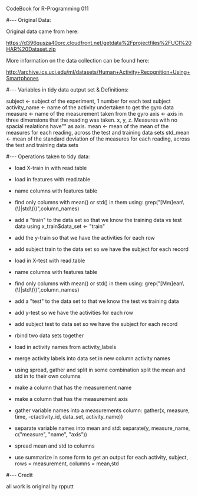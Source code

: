 CodeBook for R-Programming 011

#---  Original Data:

Original data came from here:

https://d396qusza40orc.cloudfront.net/getdata%2Fprojectfiles%2FUCI%20HAR%20Dataset.zip 

More information on the data collection can be found here:

http://archive.ics.uci.edu/ml/datasets/Human+Activity+Recognition+Using+Smartphones 



#---  Variables in tidy data output set & Definitions:

subject <- subject of the experiment, 1 number for each test subject
activity_name <- name of the activity undertaken to get the gyro data
measure <- name of the measurement taken from the gyro
axis <- axis in three dimensions that the reading was taken.  x, y, z.  Measures with no spacial realations have"" as axis.
mean <- mean of the mean of the measures for each reading, across the test and training data sets 
std_mean <- mean of the standard deviation of the measures for each reading, across the test and training data sets


#---  Operations taken to tidy data:

- load X-train in with read.table
- load in features with read.table
- name columns with features table
- find only columns with mean() or std() in them using: grep("[Mm]ean\\(\\)|std\\(\\)",column_names)
- add a "train" to the data set so that we know the training data vs test data using x_train$data_set <- "train"
- add the y-train so that we have the activities for each row
- add subject train to the data set so we have the subject for each record
- load in X-test with read.table
- name columns with features table
- find only columns with mean() or std() in them using: grep("[Mm]ean\\(\\)|std\\(\\)",column_names)
- add a "test" to the data set to that we know the test vs training data
- add y-test so we have the activities for each row
- add subject test to data set so we have the subject for each record
- rbind two data sets together

- load in activity names from activity_labels
- merge activity labels into data set in new column activity names

- using spread, gather and split in some combination split the mean and std in to their own columns
- make a column that has the measurement name
- make a column that has the measurement axis
- gather variable names into a measurements column:   gather(x, measure, time, -c(activity_id, data_set, activity_name))
- separate variable names into mean and std: separate(y, measure_name, c("measure", "name", "axis"))
- spread mean and std to columns

- use summarize in some form to get an output for each activity, subject, rows = measurement, columns = mean,std


#---  Credit

all work is original by rpputt
